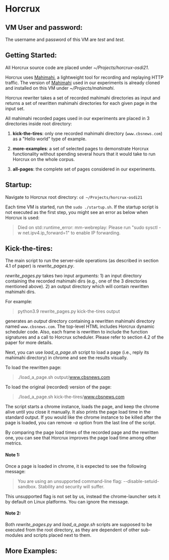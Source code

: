 # Horcrux

## VM User and password:

The username and password of this VM are *test* and *test*.

## Getting Started:

All Horcrux source code are placed under *~/Projects/horcrux-osdi21*.

Horcrux uses [Mahimahi](http://mahimahi.mit.edu/), a lightweight tool for recording and replaying HTTP traffic.
The version of [Mahimahi](https://github.com/ShaghayeghMrdn/mahimahi/tree/ubuntu_16_04) used in our experiments is already cloned and installed on this VM under *~/Projects/mahimahi*.

Horcrux rewriter takes a set of recorded mahimahi directories as input and returns a set of rewritten mahimahi directories for each given page in the input set.

All mahimahi recorded pages used in our experiments are placed in 3 directories inside root directory:

1. __kick-the-tires__: only one recorded mahimahi directory (`www.cbsnews.com`) as a "Hello world" type of example.

2. __more-examples__: a set of selected pages to demonstrate Horcrux functionality without spending several hours that it would take to run Horcrux on the whole corpus.

3. __all-pages__: the complete set of pages considered in our experiments.


## Startup:

Navigate to Horcrux root directory: `cd ~/Projects/horcrux-osdi21`

Each time VM is started, run the `sudo ./startup.sh`.
If the startup script is not executed as the first step, you might see an error as below when Horcrux is used:

> Died on std::runtime_error: mm-webreplay: Please run "sudo sysctl -w net.ipv4.ip_forward=1" to enable IP forwarding.


## Kick-the-tires:

The main script to run the server-side operations (as described in section 4.1 of paper) is *rewrite_pages.py*.

*rewrite_pages.py* takes two input arguments: 1) an input directory containing the recorded mahimahi dirs (e.g., one of the 3 directories mentioned above). 2) an output directory which will contain rewritten mahimahi dirs.

For example:

> python3.9 rewrite_pages.py kick-the-tires output

generates an *output* directory containing a rewritten mahimahi directory named `www.cbsnews.com`. The top-level HTML includes Horcrux dynamic scheduler code. Also, each frame is rewritten to include the function signatures and a call to Horcrux scheduler. Please refer to section 4.2 of the paper for more details.

Next, you can use *load_a_page.sh* script  to load a page (i.e., reply its mahimahi directory) in chrome and see the results visually.

To load the rewritten page:
> ./load_a_page.sh output/www.cbsnews.com

To load the original (recorded) version of the page:
> ./load_a_page.sh kick-the-tires/www.cbsnews.com

The script starts a chrome instance, loads the page, and keep the chrome alive until you close it manually. It also prints the page load time in the standard output. If you would like the chrome instance to be killed after the page is loaded, you can remove *-a* option from the last line of the script.

By comparing the page load times of the recorded page and the rewritten one, you can see that Horcrux improves the page load time among other metrics.

#### Note 1:
Once a page is loaded in chrome, it is expected to see the following message:
> You are using an unsupported command-line flag: --disable-setuid-sandbox. Stability and security will suffer.

This unsupported flag is not set by us, instead the chrome-launcher sets it by default on Linux platforms. You can ignore the message.

#### Note 2:
Both *rewrite_pages.py* and *load_a_page.sh* scripts are supposed to be executed from the root directory, as they are dependent of other sub-modules and scripts placed next to them.


## More Examples:
